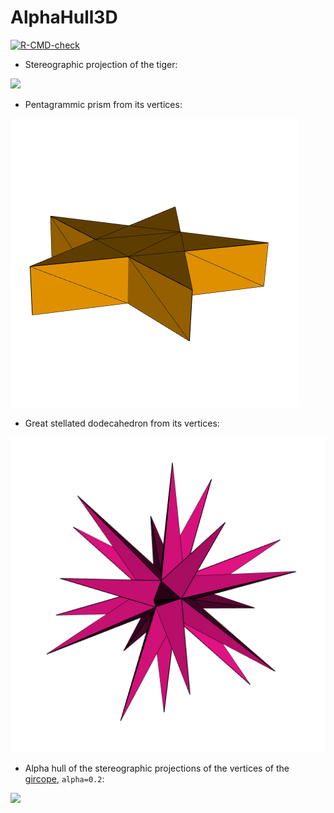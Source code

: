 # AlphaHull3D

<!-- badges: start -->
[![R-CMD-check](https://github.com/stla/AlphaHull3D/actions/workflows/R-CMD-check.yaml/badge.svg)](https://github.com/stla/AlphaHull3D/actions/workflows/R-CMD-check.yaml)
<!-- badges: end -->

- Stereographic projection of the tiger:

![](https://raw.githubusercontent.com/stla/AlphaHull3D/main/inst/gifs/tiger.gif)

- Pentagrammic prism from its vertices:

![](https://raw.githubusercontent.com/stla/AlphaHull3D/main/inst/gifs/pentagrammicPrism.gif)

- Great stellated dodecahedron from its vertices:

![](https://raw.githubusercontent.com/stla/AlphaHull3D/main/inst/gifs/greatStellatedDodecahedron.gif)

- Alpha hull of the stereographic projections of the vertices of the
[gircope](https://laustep.github.io/stlahblog/posts/HyperbolicGircope.html),
`alpha=0.2`:

![](https://raw.githubusercontent.com/stla/AlphaHull3D/main/inst/gifs/gircope.gif)
